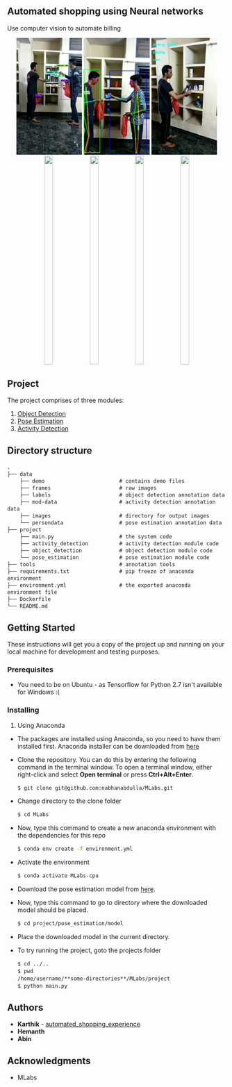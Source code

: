 ## Automated shopping using Neural networks

Use computer vision to automate billing 

<p align = 'center'>
<img src = 'data/demo/object.jpg' width=30% >
<img src = 'data/demo/pose.jpg' width=30%>
<img src = 'data/demo/activity.jpg' width=30%>
 
<img src="data/demo/object.gif" width=20% height="480" />
<img src="data/demo/pose.gif" width=20% height="480" />
<img src="data/demo/activity.gif" width=20% height="480" /> 
<img src="data/demo/final.gif" width=20% height="480" /> 
</p>

    
## Project

The project comprises of three modules:

1) [Object Detection](project/activity_detection/)
2) [Pose Estimation](project/activity_detection/)
3) [Activity Detection](project/activity_detection/)

## Directory structure
    .
    ├── data
        ├── demo                        # contains demo files
        ├── frames                      # raw images
        ├── labels                      # object detection annotation data
        ├── mod-data                    # activity detection annotation data
        ├── images                      # directory for output images
        └── persondata                  # pose estimation annotation data
    ├── project    
        ├── main.py                     # the system code
        ├── activity_detection          # activity detection module code
        ├── object_detection            # object detection module code
        └── pose_estimation             # pose estimation module code
    ├── tools                           # annotation tools
    ├── requirements.txt                # pip freeze of anaconda environment
    ├── environment.yml                 # the exported anaconda environment file
    ├── Dockerfile
    └── README.md         

## Getting Started

These instructions will get you a copy of the project up and running on your local machine for development and testing purposes. 

### Prerequisites
* You need to be on Ubuntu - as Tensorflow for Python 2.7 isn't available for Windows :(

### Installing

1) Using Anaconda
* The packages are installed using Anaconda, so you need to have them installed first. Anaconda installer can be downloaded from [here](https://www.anaconda.com/distribution/#download-section)

* Clone the repository. You can do this by entering the following command in the terminal window. To open a terminal window, either right-click and select **Open terminal** or press **Ctrl+Alt+Enter**.
    ```bash
    $ git clone git@github.com:nabhanabdulla/MLabs.git
    ```
* Change directory to the clone folder
    ```bash
    $ cd MLabs
    ```
* Now, type this command to create a new anaconda environment with the dependencies for this repo
    ```bash
    $ conda env create -f environment.yml
    ```
* Activate the environment
     ```bash
    $ conda activate MLabs-cpu
    ```
    
* Download the pose estimation model from [here](https://drive.google.com/open?id=1oMOmpI9C_PT6fNbo0Zk2j_4GDK2Dq09x).

* Now, type this command to go to directory where the downloaded model should be placed.
    ```bash
    $ cd project/pose_estimation/model
    ```
* Place the downloaded model in the current directory.

* To try running the project, goto the projects folder
    ```bash
    $ cd ../..
    $ pwd
    /home/username/**some-directories**/MLabs/project
    $ python main.py
    ```

<!---
2) Using Docker 
* Install and setup Docker using info [here](https://docs.docker.com/install/linux/docker-ce/ubuntu/)
* Get the docker image
    ```bash
    $ sudo docker run nabhanpv/automated-shopping-experience
    ```
* On completion of installation of libraries, you will be displayed the bash shell of the docker container. Here you can play with the files as you would normally.
-->

## Authors

* **Karthik** - [automated_shopping_experience](https://github.com/gottacodeemall/automated_shopping_experience)
* **Hemanth**
* **Abin**


## Acknowledgments
* MLabs 
